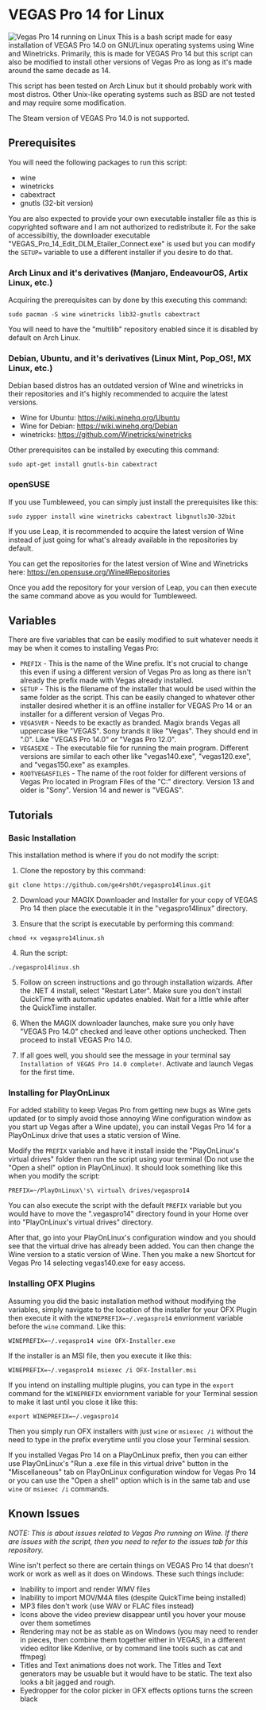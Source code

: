 # VEGAS Pro 14 for Linux
![Vegas Pro 14 running on Linux](https://i.imgur.com/afIPpAy.png)
This is a bash script made for easy installation of VEGAS Pro 14.0 on GNU/Linux operating systems using Wine and Winetricks. Primarily, this is made for VEGAS Pro 14 but this script can also be modified to install other versions of Vegas Pro as long as it's made around the same decade as 14.

This script has been tested on Arch Linux but it should probably work with most distros. Other Unix-like operating systems such as BSD are not tested and may require some modification.

The Steam version of VEGAS Pro 14.0 is not supported.
## Prerequisites
You will need the following packages to run this script:
- wine
- winetricks
- cabextract
- gnutls (32-bit version)

You are also expected to provide your own executable installer file as this is copyrighted software and I am not authorized to redistribute it. For the sake of accessibiltiy, the downloader executable "VEGAS_Pro_14_Edit_DLM_Etailer_Connect.exe" is used but you can modify the `SETUP=` variable to use a different installer if you desire to do that.
### Arch Linux and it's derivatives (Manjaro, EndeavourOS, Artix Linux, etc.)
Acquiring the prerequisites can by done by this executing this command:
```
sudo pacman -S wine winetricks lib32-gnutls cabextract
```
You will need to have the "multilib" repository enabled since it is disabled by default on Arch Linux.
### Debian, Ubuntu, and it's derivatives (Linux Mint, Pop_OS!, MX Linux, etc.)
Debian based distros has an outdated version of Wine and winetricks in their repositories and it's highly recommended to acquire the latest versions.
- Wine for Ubuntu: https://wiki.winehq.org/Ubuntu
- Wine for Debian: https://wiki.winehq.org/Debian
- winetricks: https://github.com/Winetricks/winetricks

Other prerequisites can be installed by executing this command:
```
sudo apt-get install gnutls-bin cabextract
```

### openSUSE
If you use Tumbleweed, you can simply just install the prerequisites like this:
```
sudo zypper install wine winetricks cabextract libgnutls30-32bit
```

If you use Leap, it is recommended to acquire the latest version of Wine instead of just going for what's already available in the repositories by default.

You can get the repositories for the latest version of Wine and Winetricks here: https://en.opensuse.org/Wine#Repositories

Once you add the repository for your version of Leap, you can then execute the same command above as you would for Tumbleweed.

## Variables
There are five variables that can be easily modified to suit whatever needs it may be when it comes to installing Vegas Pro:
- `PREFIX` - This is the name of the Wine prefix. It's not crucial to change this even if using a different version of Vegas Pro as long as there isn't already the prefix made with Vegas already installed.
- `SETUP` - This is the filename of the installer that would be used within the same folder as the script. This can be easily changed to whatever other installer desired whether it is an offline installer for VEGAS Pro 14 or an installer for a different version of Vegas Pro.
- `VEGASVER` - Needs to be exactly as branded. Magix brands Vegas all uppercase like "VEGAS". Sony brands it like "Vegas". They should end in ".0". Like "VEGAS Pro 14.0" or "Vegas Pro 12.0".
- `VEGASEXE` - The executable file for running the main program. Different versions are similar to each other like "vegas140.exe", "vegas120.exe", and "vegas150.exe" as examples.
- `ROOTVEGASFILES` - The name of the root folder for different versions of Vegas Pro located in Program Files of the "C:" directory. Version 13 and older is "Sony". Version 14 and newer is "VEGAS".

## Tutorials
### Basic Installation
This installation method is where if you do not modify the script:

1. Clone the repostory by this command:
```
git clone https://github.com/ge4rsh0t/vegaspro14linux.git
```
2. Download your MAGIX Downloader and Installer for your copy of VEGAS Pro 14 then place the executable it in the "vegaspro14linux" directory.

3. Ensure that the script is executable by performing this command:
```
chmod +x vegaspro14linux.sh
```
4. Run the script:
```
./vegaspro14linux.sh
```
5. Follow on screen instructions and go through installation wizards. After the .NET 4 install, select "Restart Later". Make sure you don't install QuickTime with automatic updates enabled. Wait for a little while after the QuickTime installer.

6. When the MAGIX downloader launches, make sure you only have "VEGAS Pro 14.0" checked and leave other options unchecked. Then proceed to install VEGAS Pro 14.0.

7. If all goes well, you should see the message in your terminal say `Installation of VEGAS Pro 14.0 complete!`. Activate and launch Vegas for the first time.

### Installing for PlayOnLinux
For added stability to keep Vegas Pro from getting new bugs as Wine gets updated (or to simply avoid those annoying Wine configuration window as you start up Vegas after a Wine update), you can install Vegas Pro 14 for a PlayOnLinux drive that uses a static version of Wine.

Modify the `PREFIX` variable and have it install inside the "PlayOnLinux's virtual drives" folder then run the script using your terminal (Do not use the "Open a shell" option in PlayOnLinux). It should look something like this when you modify the script:
```
PREFIX=~/PlayOnLinux\'s\ virtual\ drives/vegaspro14
```
You can also execute the script with the default `PREFIX` variable but you would have to move the ".vegaspro14" directory found in your Home over into "PlayOnLinux's virtual drives" directory.

After that, go into your PlayOnLinux's configuration window and you should see that the virtual drive has already been added. You can then change the Wine version to a static version of Wine. Then you make a new Shortcut for Vegas Pro 14 selecting vegas140.exe for easy access.

### Installing OFX Plugins

Assuming you did the basic installation method without modifying the variables, simply navigate to the location of the installer for your OFX Plugin then execute it with the `WINEPREFIX=~/.vegaspro14` envrionment variable before the `wine` command. Like this:
```
WINEPREFIX=~/.vegaspro14 wine OFX-Installer.exe
```
If the installer is an MSI file, then you execute it like this:
```
WINEPREFIX=~/.vegaspro14 msiexec /i OFX-Installer.msi
```
If you intend on installing multiple plugins, you can type in the `export` command for the `WINEPREFIX` enviornment variable for your Terminal session to make it last until you close it like this:
```
export WINEPREFIX=~/.vegaspro14
```
Then you simply run OFX installers with just `wine` or `msiexec /i` without the need to type in the prefix everytime until you close your Terminal session.

If you installed Vegas Pro 14 on a PlayOnLinux prefix, then you can either use PlayOnLinux's "Run a .exe file in this virtual drive" button in the "Miscellaneous" tab on PlayOnLinux configuration window for Vegas Pro 14 or you can use the "Open a shell" option which is in the same tab and use `wine` or `msiexec /i` commands.

## Known Issues

*NOTE: This is about issues related to Vegas Pro running on Wine. If there are issues with the script, then you need to refer to the issues tab for this repository.*

Wine isn't perfect so there are certain things on VEGAS Pro 14 that doesn't work or work as well as it does on Windows. These such things include:
- Inability to import and render WMV files
- Inability to import MOV/M4A files (despite QuickTime being installed)
- MP3 files don't work (use WAV or FLAC files instead)
- Icons above the video preview disappear until you hover your mouse over them sometimes
- Rendering may not be as stable as on Windows (you may need to render in pieces, then combine them together either in VEGAS, in a different video editor like Kdenlive, or by command line tools such as cat and ffmpeg)
- Titles and Text animations does not work. The Titles and Text generators may be usuable but it would have to be static. The text also looks a bit jagged and rough.
- Eyedropper for the color picker in OFX effects options turns the screen black
